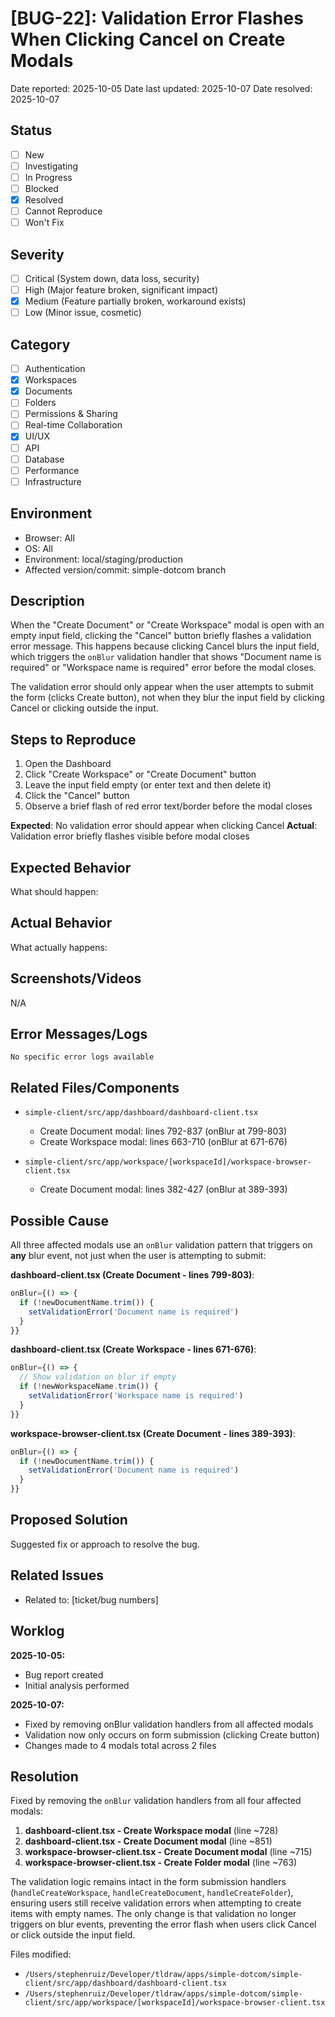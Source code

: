 # [BUG-22]: Validation Error Flashes When Clicking Cancel on Create Modals

Date reported: 2025-10-05
Date last updated: 2025-10-07
Date resolved: 2025-10-07

## Status

- [ ] New
- [ ] Investigating
- [ ] In Progress
- [ ] Blocked
- [x] Resolved
- [ ] Cannot Reproduce
- [ ] Won't Fix

## Severity

- [ ] Critical (System down, data loss, security)
- [ ] High (Major feature broken, significant impact)
- [x] Medium (Feature partially broken, workaround exists)
- [ ] Low (Minor issue, cosmetic)

## Category

- [ ] Authentication
- [x] Workspaces
- [x] Documents
- [ ] Folders
- [ ] Permissions & Sharing
- [ ] Real-time Collaboration
- [x] UI/UX
- [ ] API
- [ ] Database
- [ ] Performance
- [ ] Infrastructure

## Environment

- Browser: All
- OS: All
- Environment: local/staging/production
- Affected version/commit: simple-dotcom branch

## Description

When the "Create Document" or "Create Workspace" modal is open with an empty input field, clicking the "Cancel" button briefly flashes a validation error message. This happens because clicking Cancel blurs the input field, which triggers the `onBlur` validation handler that shows "Document name is required" or "Workspace name is required" error before the modal closes.

The validation error should only appear when the user attempts to submit the form (clicks Create button), not when they blur the input field by clicking Cancel or clicking outside the input.

## Steps to Reproduce

1. Open the Dashboard
2. Click "Create Workspace" or "Create Document" button
3. Leave the input field empty (or enter text and then delete it)
4. Click the "Cancel" button
5. Observe a brief flash of red error text/border before the modal closes

**Expected**: No validation error should appear when clicking Cancel
**Actual**: Validation error briefly flashes visible before modal closes

## Expected Behavior

What should happen:

## Actual Behavior

What actually happens:

## Screenshots/Videos

N/A

## Error Messages/Logs

```
No specific error logs available
```

## Related Files/Components

- `simple-client/src/app/dashboard/dashboard-client.tsx`
  - Create Document modal: lines 792-837 (onBlur at 799-803)
  - Create Workspace modal: lines 663-710 (onBlur at 671-676)

- `simple-client/src/app/workspace/[workspaceId]/workspace-browser-client.tsx`
  - Create Document modal: lines 382-427 (onBlur at 389-393)

## Possible Cause

All three affected modals use an `onBlur` validation pattern that triggers on **any** blur event, not just when the user is attempting to submit:

**dashboard-client.tsx (Create Document - lines 799-803)**:
```typescript
onBlur={() => {
  if (!newDocumentName.trim()) {
    setValidationError('Document name is required')
  }
}}
```

**dashboard-client.tsx (Create Workspace - lines 671-676)**:
```typescript
onBlur={() => {
  // Show validation on blur if empty
  if (!newWorkspaceName.trim()) {
    setValidationError('Workspace name is required')
  }
}}
```

**workspace-browser-client.tsx (Create Document - lines 389-393)**:
```typescript
onBlur={() => {
  if (!newDocumentName.trim()) {
    setValidationError('Document name is required')
  }
}}
```

## Proposed Solution

Suggested fix or approach to resolve the bug.

## Related Issues

- Related to: [ticket/bug numbers]

## Worklog

**2025-10-05:**
- Bug report created
- Initial analysis performed

**2025-10-07:**
- Fixed by removing onBlur validation handlers from all affected modals
- Validation now only occurs on form submission (clicking Create button)
- Changes made to 4 modals total across 2 files

## Resolution

Fixed by removing the `onBlur` validation handlers from all four affected modals:

1. **dashboard-client.tsx - Create Workspace modal** (line ~728)
2. **dashboard-client.tsx - Create Document modal** (line ~851)
3. **workspace-browser-client.tsx - Create Document modal** (line ~715)
4. **workspace-browser-client.tsx - Create Folder modal** (line ~763)

The validation logic remains intact in the form submission handlers (`handleCreateWorkspace`, `handleCreateDocument`, `handleCreateFolder`), ensuring users still receive validation errors when attempting to create items with empty names. The only change is that validation no longer triggers on blur events, preventing the error flash when users click Cancel or click outside the input field.

Files modified:
- `/Users/stephenruiz/Developer/tldraw/apps/simple-dotcom/simple-client/src/app/dashboard/dashboard-client.tsx`
- `/Users/stephenruiz/Developer/tldraw/apps/simple-dotcom/simple-client/src/app/workspace/[workspaceId]/workspace-browser-client.tsx`
